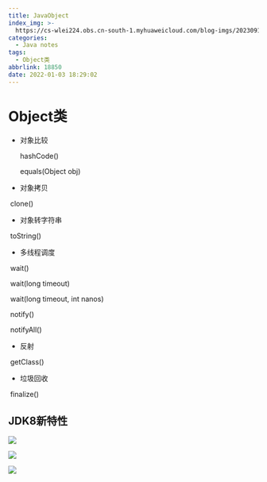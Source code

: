 ```yaml
---
title: JavaObject
index_img: >-
  https://cs-wlei224.obs.cn-south-1.myhuaweicloud.com/blog-imgs/202309120835293.png
categories:
  - Java notes
tags:
  - Object类
abbrlink: 18850
date: 2022-01-03 18:29:02
---
```

# Object类

* 对象比较

  hashCode()
  
  equals(Object obj)

* 对象拷贝

​		clone()

* 对象转字符串

​		toString()

* 多线程调度

​		wait()

​		wait(long timeout)

​		wait(long timeout, int nanos)

​		notify()

​		notifyAll()

* 反射

​		getClass()

* 垃圾回收

​		finalize()

## JDK8新特性

![](https://cdn.tobebetterjavaer.com/tobebetterjavaer/images/sidebar/sanfene/javase-37.png)



![](https://cdn.tobebetterjavaer.com/tobebetterjavaer/images/sidebar/sanfene/javase-38.png)



![](https://img.shields.io/badge/Gitee-wlei224.gitee.io-brightgreen?link=http://www.baidu.com&link=http://www.tencent.com&logo=Gitee)